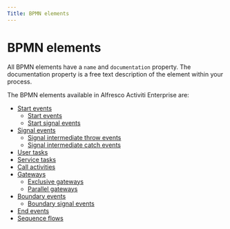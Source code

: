 ```yaml
---
Title: BPMN elements
---
```


# BPMN elements
All BPMN elements have a `name` and `documentation` property. The documentation property is a free text description of the element within your process. 

The BPMN elements available in Alfresco Activiti Enterprise are: 

* [Start events](../processes-bpmn/bpmn-start.md)
	* [Start events](../processes-bpmn/bpmn-start.md#start-events)
	* [Start signal events](../processes-bpmn/bpmn-start.md#start-signal-events) 
* [Signal events](../processes-bpmn/bpmn-signal.md)
	* [Signal intermediate throw events](../processes-bpmn/bpmn-signal.md#intermediate-throw-events)
	* [Signal intermediate catch events](../processes-bpmn/bpmn-signal.md#intermediate-catch-events)
* [User tasks](../processes-bpmn/bpmn-user.md)
* [Service tasks](../processes-bpmn/bpmn-service.md)
* [Call activities](../processes-bpmn/bpmn-call.md)
* [Gateways](../processes-bpmn/bpmn-gateways.md)
	* [Exclusive gateways](../processes-bpmn/bpmn-gateways.md#exclusive-gateways)
	* [Parallel gateways](../processes-bpmn/bpmn-gateways.md#parallel-gateways)
* [Boundary events](../process-bpmn/bpmn-boundary.md)
	* [Boundary signal events](../process-bpmn/bpmn-boundary.md#boundary-signal-events)
* [End events](../processes-bpmn/bpmn-end.md)
* [Sequence flows](../process-bpmn/bpmn-sequence.md)